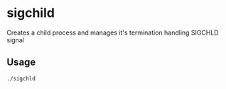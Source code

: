 # sigchild

Creates a child process and manages it's termination handling SIGCHLD signal

## Usage

```bash
./sigchld
```

